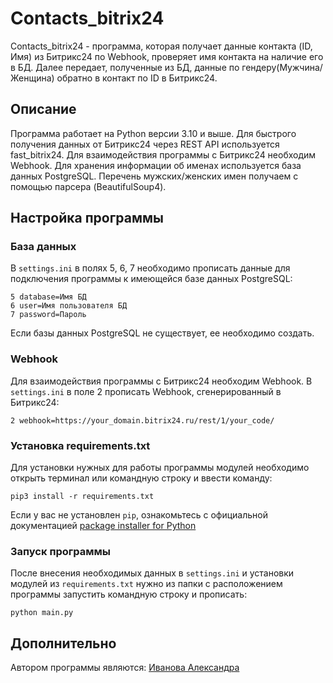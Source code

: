 <!-- omit in toc -->
# Contacts_bitrix24

Contacts_bitrix24 - программа, которая получает данные контакта (ID, Имя) из Битрикс24 по Webhook, проверяет имя контакта на наличие его в БД. Далее передает, полученные из БД, данные по гендеру(Мужчина/Женщина) обратно в контакт по ID в Битрикс24.


## Описание

Программа работает на Python версии 3.10 и выше. Для быстрого получения данных от Битрикс24 через REST API используется fast_bitrix24. Для взаимодействия программы с Битрикс24 необходим Webhook. Для хранения информации об именах используется база данных PostgreSQL. Перечень мужских/женских имен получаем с помощью парсера (BeautifulSoup4).

## Настройка программы
### База данных

В `settings.ini` в полях 5, 6, 7 необходимо прописать данные для подключения программы к имеющейся базе данных PostgreSQL:

```
5 database=Имя БД
6 user=Имя пользователя БД
7 password=Пароль
```
Если базы данных PostgreSQL не существует, ее необходимо создать.
### Webhook

Для взаимодействия программы с Битрикс24 необходим Webhook. В `settings.ini` в поле 2 прописать Webhook, сгенерированный в Битрикс24:

```
2 webhook=https://your_domain.bitrix24.ru/rest/1/your_code/

```

### Установка requirements.txt

Для установки нужных для работы программы модулей необходимо открыть терминал или командную строку и ввести команду:
```
pip3 install -r requirements.txt
```

Если у вас не установлен `pip`, ознакомьтесь с официальной документацией [package installer for Python](https://pip.pypa.io/en/stable/)
### Запуск программы
После внесения необходимых данных в `settings.ini` и установки модулей из `requirements.txt` нужно из папки с расположением программы запустить командную строку и прописать:
```
python main.py
```
## Дополнительно
Автором программы являются: [Иванова Александра](https://github.com/Sasha-Ivanova)